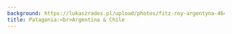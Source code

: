 ```yaml
---
background: https://lukaszrados.pl/upload/photos/fitz-roy-argentyna-464.jpg
title: Patagonia:<br>Argentina & Chile
---
```


